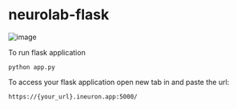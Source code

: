 # neurolab-flask

![image](https://miro.medium.com/max/1400/1*ZU1EQ7tYeQNQlhOhyonHFA.webp)


To run flask application 

```
python app.py
```


To access your flask application open new tab in and paste the url:
```
https://{your_url}.ineuron.app:5000/
```
